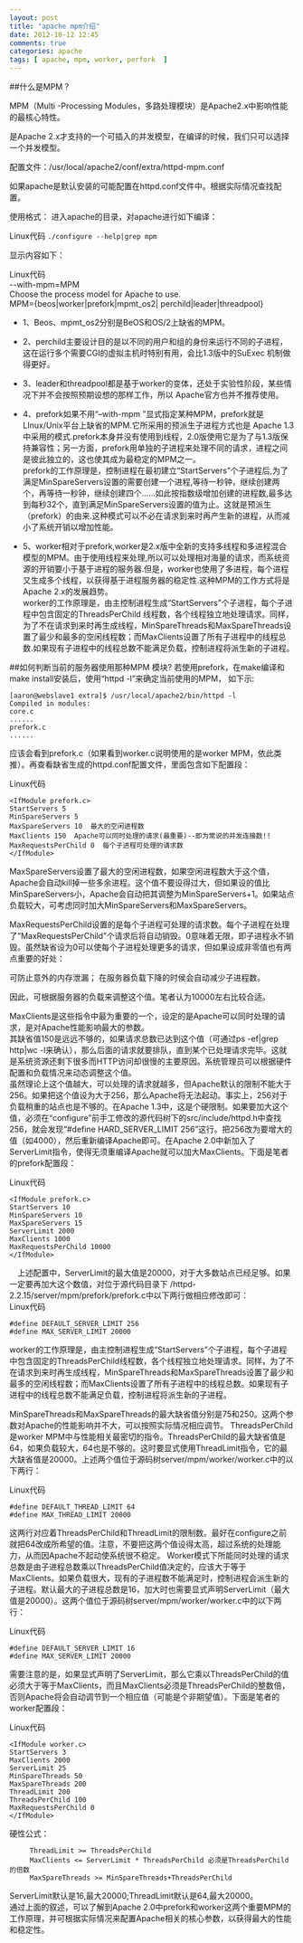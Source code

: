 ```yaml
---
layout: post
title: "apache mpm介绍"
date: 2012-10-12 12:45
comments: true
categories: apache
tags: [ apache, mpm, worker, perfork  ]
---
```

##什么是MPM？ 

MPM（Multi -Processing Modules，多路处理模块）是Apache2.x中影响性能的最核心特性。 

是Apache 2.x才支持的一个可插入的并发模型，在编译的时候，我们只可以选择一个并发模型。 

配置文件：/usr/local/apache2/conf/extra/httpd-mpm.conf 

如果apache是默认安装的可能配置在httpd.conf文件中。根据实际情况查找配置。 

使用格式： 
进入apache的目录，对apache进行如下编译： 

Linux代码 
`./configure --help|grep mpm  `
<!--more-->

显示内容如下： 

Linux代码   
	--with-mpm=MPM  
	Choose the process model for Apache to use.  
	MPM={beos|worker|prefork|mpmt_os2| perchild|leader|threadpool}  

* 1、Beos、mpmt_os2分别是BeOS和OS/2上缺省的MPM。 

* 2、perchild主要设计目的是以不同的用户和组的身份来运行不同的子进程，这在运行多个需要CGI的虚拟主机时特别有用，会比1.3版中的SuExec 机制做得更好。 

* 3、leader和threadpool都是基于worker的变体，还处于实验性阶段，某些情况下并不会按照预期设想的那样工作，所以 Apache官方也并不推荐使用。 

* 4、prefork如果不用“–with-mpm ”显式指定某种MPM，prefork就是LInux/Unix平台上缺省的MPM.它所采用的预派生子进程方式也是 Apache 1.3中采用的模式.prefork本身并没有使用到线程，2.0版使用它是为了与1.3版保持兼容性；另一方面，prefork用单独的子进程来处理不同的请求，进程之间是彼此独立的，这也使其成为最稳定的MPM之一。  
prefork的工作原理是，控制进程在最初建立“StartServers”个子进程后,为了满足MinSpareServers设置的需要创建一个进程,等待一秒钟，继续创建两个，再等待一秒钟，继续创建四个……如此按指数级增加创建的进程数,最多达到每秒32个，直到满足MinSpareServers设置的值为止。这就是预派生（prefork）的由来.这种模式可以不必在请求到来时再产生新的进程，从而减小了系统开销以增加性能。 

* 5、worker相对于prefork,worker是2.x版中全新的支持多线程和多进程混合模型的MPM。由于使用线程来处理,所以可以处理相对海量的请求，而系统资源的开销要小于基于进程的服务器.但是，worker也使用了多进程，每个进程又生成多个线程，以获得基于进程服务器的稳定性.这种MPM的工作方式将是Apache 2.x的发展趋势。    
worker的工作原理是，由主控制进程生成“StartServers”个子进程，每个子进程中包含固定的ThreadsPerChild 线程数，各个线程独立地处理请求。同样，为了不在请求到来时再生成线程，MinSpareThreads和MaxSpareThreads设置了最少和最多的空闲线程数；而MaxClients设置了所有子进程中的线程总数.如果现有子进程中的线程总数不能满足负载，控制进程将派生新的子进程。 

##如何判断当前的服务器使用那种MPM 模块? 
若使用prefork，在make编译和make install安装后，使用“httpd -l”来确定当前使用的MPM， 
如下示:    

	[aaron@webslave1 extra]$ /usr/local/apache2/bin/httpd -l 
	Compiled in modules: 
	core.c 
	...... 
	prefork.c 
	...... 
应该会看到prefork.c（如果看到worker.c说明使用的是worker MPM，依此类推）。再查看缺省生成的httpd.conf配置文件，里面包含如下配置段： 

Linux代码     

	<IfModule prefork.c>  
	StartServers 5  
	MinSpareServers 5  
	MaxSpareServers 10  最大的空闲进程数 
	MaxClients 150  Apache可以同时处理的请求(最重要)--即为常说的并发连接数!! 
	MaxRequestsPerChild 0  每个子进程可处理的请求数 
	</IfModule>  


MaxSpareServers设置了最大的空闲进程数，如果空闲进程数大于这个值，Apache会自动kill掉一些多余进程。这个值不要设得过大，但如果设的值比MinSpareServers小，Apache会自动把其调整为MinSpareServers+1。如果站点负载较大，可考虑同时加大MinSpareServers和MaxSpareServers。 

MaxRequestsPerChild设置的是每个子进程可处理的请求数。每个子进程在处理了“MaxRequestsPerChild”个请求后将自动销毁。0意味着无限，即子进程永不销毁。虽然缺省设为0可以使每个子进程处理更多的请求，但如果设成非零值也有两点重要的好处： 

可防止意外的内存泄漏； 
在服务器负载下降的时侯会自动减少子进程数。 

因此，可根据服务器的负载来调整这个值。笔者认为10000左右比较合适。 

MaxClients是这些指令中最为重要的一个，设定的是Apache可以同时处理的请求，是对Apache性能影响最大的参数。  
其缺省值150是远远不够的，如果请求总数已达到这个值（可通过ps -ef|grep http|wc -l来确认），那么后面的请求就要排队，直到某个已处理请求完毕。这就是系统资源还剩下很多而HTTP访问却很慢的主要原因。系统管理员可以根据硬件配置和负载情况来动态调整这个值。  
虽然理论上这个值越大，可以处理的请求就越多，但Apache默认的限制不能大于256。如果把这个值设为大于256，那么Apache将无法起动。事实上，256对于负载稍重的站点也是不够的。在Apache 1.3中，这是个硬限制。如果要加大这个值，必须在“configure”前手工修改的源代码树下的src/include/httpd.h中查找256，就会发现“#define HARD_SERVER_LIMIT 256”这行。把256改为要增大的值（如4000），然后重新编译Apache即可。在Apache 2.0中新加入了ServerLimit指令，使得无须重编译Apache就可以加大MaxClients。下面是笔者的prefork配置段： 

Linux代码     

	<IfModule prefork.c>  
	StartServers 10  
	MinSpareServers 10  
	MaxSpareServers 15  
	ServerLimit 2000  
	MaxClients 1000  
	MaxRequestsPerChild 10000  
	</IfModule>  


　上述配置中，ServerLimit的最大值是20000，对于大多数站点已经足够。如果一定要再加大这个数值，对位于源代码目录下 
/httpd-2.2.15/server/mpm/prefork/prefork.c中以下两行做相应修改即可：  
Linux代码    

	#define DEFAULT_SERVER_LIMIT 256  
	#define MAX_SERVER_LIMIT 20000  

worker的工作原理是，由主控制进程生成“StartServers”个子进程，每个子进程中包含固定的ThreadsPerChild线程数，各个线程独立地处理请求。同样，为了不在请求到来时再生成线程，MinSpareThreads和MaxSpareThreads设置了最少和最多的空闲线程数；而MaxClients设置了所有子进程中的线程总数。如果现有子进程中的线程总数不能满足负载，控制进程将派生新的子进程。 

MinSpareThreads和MaxSpareThreads的最大缺省值分别是75和250。这两个参数对Apache的性能影响并不大，可以按照实际情况相应调节。 
ThreadsPerChild是worker MPM中与性能相关最密切的指令。ThreadsPerChild的最大缺省值是64，如果负载较大，64也是不够的。这时要显式使用ThreadLimit指令，它的最大缺省值是20000。上述两个值位于源码树server/mpm/worker/worker.c中的以下两行： 

Linux代码    

	#define DEFAULT_THREAD_LIMIT 64  
	#define MAX_THREAD_LIMIT 20000  

这两行对应着ThreadsPerChild和ThreadLimit的限制数。最好在configure之前就把64改成所希望的值。注意，不要把这两个值设得太高，超过系统的处理能力，从而因Apache不起动使系统很不稳定。 
Worker模式下所能同时处理的请求总数是由子进程总数乘以ThreadsPerChild值决定的，应该大于等于MaxClients。如果负载很大，现有的子进程数不能满足时，控制进程会派生新的子进程。默认最大的子进程总数是16，加大时也需要显式声明ServerLimit（最大值是20000）。这两个值位于源码树server/mpm/worker/worker.c中的以下两行： 

Linux代码     

	#define DEFAULT_SERVER_LIMIT 16  
	#define MAX_SERVER_LIMIT 20000  

需要注意的是，如果显式声明了ServerLimit，那么它乘以ThreadsPerChild的值必须大于等于MaxClients，而且MaxClients必须是ThreadsPerChild的整数倍，否则Apache将会自动调节到一个相应值（可能是个非期望值）。下面是笔者的worker配置段： 

Linux代码     

	<IfModule worker.c>  
	StartServers 3  
	MaxClients 2000  
	ServerLimit 25  
	MinSpareThreads 50  
	MaxSpareThreads 200  
	ThreadLimit 200  
	ThreadsPerChild 100  
	MaxRequestsPerChild 0  
	</IfModule>  

硬性公式：  

         ThreadLimit >= ThreadsPerChild
         MaxClients <= ServerLimit * ThreadsPerChild 必须是ThreadsPerChild的倍数
         MaxSpareThreads >= MinSpareThreads+ThreadsPerChild
ServerLimit默认是16,最大20000;ThreadLimit默认是64,最大20000。  
通过上面的叙述，可以了解到Apache 2.0中prefork和worker这两个重要MPM的工作原理，并可根据实际情况来配置Apache相关的核心参数，以获得最大的性能和稳定性。